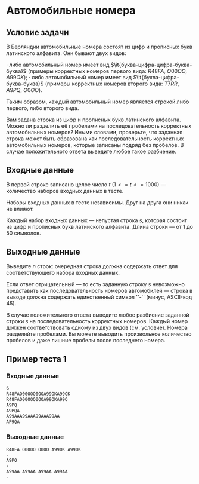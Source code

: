 # Автомобильные номера

## Условие задачи

В Берляндии автомобильные номера состоят из цифр и прописных букв латинского алфавита. Они бывают двух видов:

· либо автомобильный номер имеет вид $\it{буква-цифра-цифра-буква-буква}$ (примеры корректных номеров первого вида: ${R48FA}$, ${O00OO}$, ${A99OK}$);
· либо автомобильный номер имеет вид $\it{буква-цифра-буква-буква}$ (примеры корректных номеров второго вида: ${T7RR}$, ${A9PQ}$, ${O0OO}$).

Таким образом, каждый автомобильный номер является строкой либо первого, либо второго вида.

Вам задана строка из цифр и прописных букв латинского алфавита. Можно ли разделить её пробелами на последовательность корректных автомобильных номеров? Иными словами, проверьте, что заданная строка может быть образована как последовательность корректных автомобильных номеров, которые записаны подряд без пробелов. В случае положительного ответа выведите любое такое разбиение.

## Входные данные

В первой строке записано целое число $t$ ($1 <= t <= 1000$) — количество наборов входных данных в тесте.

Наборы входных данных в тесте независимы. Друг на друга они никак не влияют.

Каждый набор входных данных — непустая строка $s$, которая состоит из цифр и прописных букв латинского алфавита. Длина строки — от 1 до 50 символов.

## Выходные данные

Выведите $n$ строк: очередная строка должна содержать ответ для соответствующего набора входных данных.

Если ответ отрицательный — то есть заданную строку $s$ невозможно представить как последовательность номеров автомобилей — строка в выводе должна содержать единственный символ ''-'' (минус, ASCII-код 45).

В случае положительного ответа выведите любое разбиение заданной строки $s$ на последовательность корректных номеров. Каждый номер должен соответствовать одному из двух видов (см. условие). Номера разделяйте пробелами. Вы можете выводить произвольное количество пробелов и даже лишние пробелы после последнего номера.

## Пример теста 1

### Входные данные

```bash
6
R48FAO00OOO0OOA99OKA99OK
R48FAO00OOO0OOA99OKA99O
A9PQ
A9PQA
A99AAA99AAA99AAA99AA
AP9QA
```

### Выходные данные

```bash
R48FA O00OO O0OO A99OK A99OK
-
A9PQ
-
A99AA A99AA A99AA A99AA
-
```
